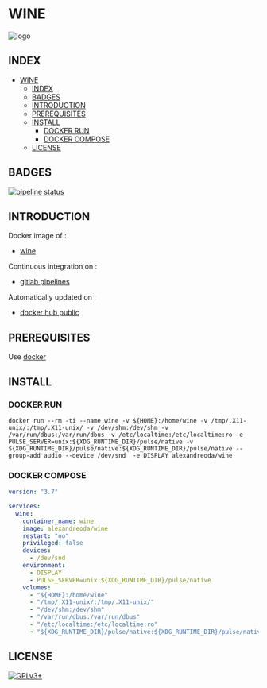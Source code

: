 # WINE

![logo](https://assets.gitlab-static.net/uploads/-/system/project/avatar/12904491/wine-logo.png)

## INDEX

- [WINE](#wine)
  - [INDEX](#index)
  - [BADGES](#badges)
  - [INTRODUCTION](#introduction)
  - [PREREQUISITES](#prerequisites)
  - [INSTALL](#install)
    - [DOCKER RUN](#docker-run)
    - [DOCKER COMPOSE](#docker-compose)
  - [LICENSE](#license)

## BADGES

[![pipeline status](https://gitlab.com/oda-alexandre/wine/badges/master/pipeline.svg)](https://gitlab.com/oda-alexandre/wine/commits/master)

## INTRODUCTION

Docker image of :

- [wine](https://www.winehq.org)

Continuous integration on :

- [gitlab pipelines](https://gitlab.com/oda-alexandre/wine/pipelines)

Automatically updated on :

- [docker hub public](https://hub.docker.com/r/alexandreoda/wine/)

## PREREQUISITES

Use [docker](https://www.docker.com)

## INSTALL

### DOCKER RUN

```\
docker run --rm -ti --name wine -v ${HOME}:/home/wine -v /tmp/.X11-unix/:/tmp/.X11-unix/ -v /dev/shm:/dev/shm -v /var/run/dbus:/var/run/dbus -v /etc/localtime:/etc/localtime:ro -e PULSE_SERVER=unix:${XDG_RUNTIME_DIR}/pulse/native -v ${XDG_RUNTIME_DIR}/pulse/native:${XDG_RUNTIME_DIR}/pulse/native --group-add audio --device /dev/snd  -e DISPLAY alexandreoda/wine
```

### DOCKER COMPOSE

```yml
version: "3.7"

services:
  wine:
    container_name: wine
    image: alexandreoda/wine
    restart: "no"
    privileged: false
    devices:
      - /dev/snd
    environment:
      - DISPLAY
      - PULSE_SERVER=unix:${XDG_RUNTIME_DIR}/pulse/native
    volumes:
      - "${HOME}:/home/wine"
      - "/tmp/.X11-unix/:/tmp/.X11-unix/"
      - "/dev/shm:/dev/shm"
      - "/var/run/dbus:/var/run/dbus"
      - "/etc/localtime:/etc/localtime:ro"
      - "${XDG_RUNTIME_DIR}/pulse/native:${XDG_RUNTIME_DIR}/pulse/native"
```

## LICENSE

[![GPLv3+](http://gplv3.fsf.org/gplv3-127x51.png)](https://gitlab.com/oda-alexandre/wine/blob/master/LICENSE)
